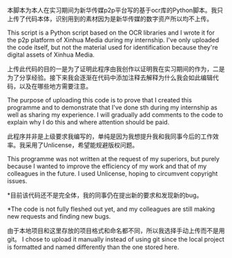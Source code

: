 本脚本为本人在实习期间为新华传媒p2p平台写的基于ocr库的Python脚本。我只上传了代码本体，识别用到的素材因为是新华传媒的数字资产所以均不上传。

This script is a Python script based on the OCR libraries and I wrote it for the p2p platform of Xinhua Media during my internship. I've only uploaded the code itself, but not the material used for identification because they're digital assets of Xinhua Media.

上传此代码的目的一是为了证明此程序由我创作以证明我在实习期间的作为，二是为了分享经验。接下来我会逐渐在代码中添加注释去解释为什么我会如此编辑代码，以及在哪些地方需要注意。

The purpose of uploading this code is to prove that I created this programme and to demonstrate that I've done sth during my internship as well as sharing my experience. I will gradually add comments to the code to explain why I do this and where attention should be paid.

此程序并非是上级要求我编写的，单纯是因为我想提升我和我同事今后的工作效率。我采用了Unlicense，希望能规避版权问题。

This programme was not written at the request of my superiors, but purely because I wanted to improve the efficiency of my work and that of my colleagues in the future. I used Unlicense, hoping to circumvent copyright issues.

*目前该代码还不是完全体，我的同事仍在提出新的要求和发现新的bug。

*The code is not fully fleshed out yet, and my colleagues are still making new requests and finding new bugs.

由于本地项目和这里存放的项目格式和命名都不同，所以我选择手动上传而不是用git。
I chose to upload it manually instead of using git since the local project is formatted and named differently than the one stored here.

